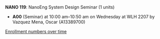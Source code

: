 **NANO 119**: NanoEng System Design Seminar (1 units)

- **A00** (Seminar) at 10:00 am–10:50 am on Wednesday at WLH 2207 by Vazquez Mena, Oscar (A13389700)

[Enrollment numbers over time](./NANO119.tsv)
